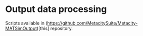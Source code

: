 # Output data processing


Scripts available in (https://github.com/MetacitySuite/Metacity-MATSimOutput)[this] repository.
